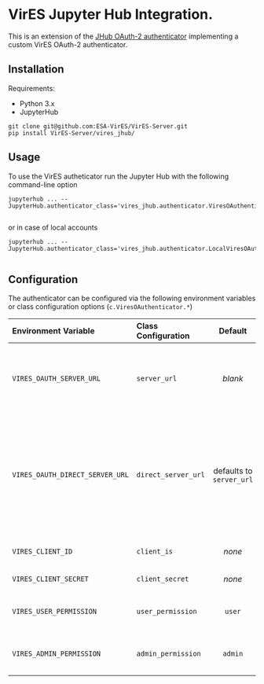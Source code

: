 # VirES Jupyter Hub Integration.

This is an extension of the [JHub OAuth-2 authenticator](https://github.com/jupyterhub/oauthenticator)
implementing a custom VirES OAuth-2 authenticator.

## Installation

Requirements:
- Python 3.x
- JupyterHub

```
git clone git@github.com:ESA-VirES/VirES-Server.git
pip install VirES-Server/vires_jhub/
```

## Usage

To use the VirES autheticator run the Jupyter Hub with the following command-line option
```
jupyterhub ... --JupyterHub.authenticator_class='vires_jhub.authenticator.ViresOAuthenticator'
  
```
or in case of local accounts
```
jupyterhub ... --JupyterHub.authenticator_class='vires_jhub.authenticator.LocalViresOAuthenticator'
  
```

## Configuration

The authenticator can be configured via the following environment variables or class configuration options (`c.ViresOAuthenticator.*`)

| Environment Variable | Class Configuration | Default | Description |
|:-----|:-------|:---------:|:------------|
|`VIRES_OAUTH_SERVER_URL`|`server_url`|*blank*| client-side base OAuth2 server URL (absolute path accepted, .e.g. `/auth/`)|
|`VIRES_OAUTH_DIRECT_SERVER_URL`|`direct_server_url`|defaults to `server_url`| optional server-side base OAuth2 server URL (full URL including protocol and host-name, can be an internal network URL)|
|`VIRES_CLIENT_ID`|`client_is`|*none*| OAuth2 client identifier|
|`VIRES_CLIENT_SECRET`|`client_secret`|*none*| OAuth2 client secret|
|`VIRES_USER_PERMISSION`|`user_permission`|`user`| Name of the required basic user permission.|
|`VIRES_ADMIN_PERMISSION`|`admin_permission`|`admin`| Name of the optional administrator permission.|
